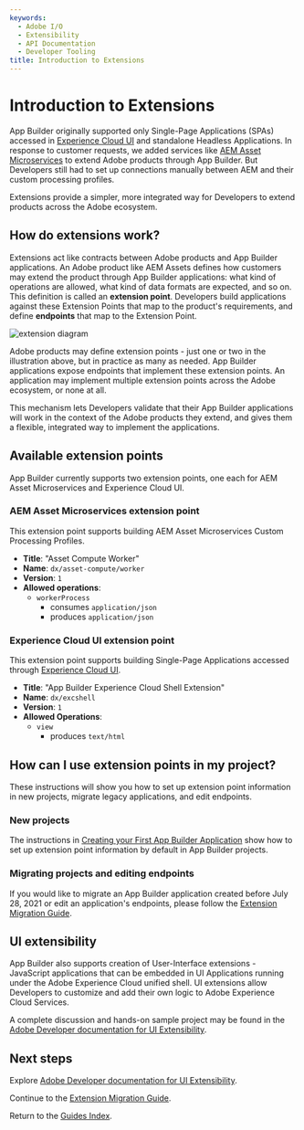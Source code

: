 ```yaml
---
keywords:
  - Adobe I/O
  - Extensibility
  - API Documentation
  - Developer Tooling
title: Introduction to Extensions
---
```


# Introduction to Extensions

App Builder originally supported only Single-Page Applications (SPAs) accessed in [Experience Cloud UI](https://experience.adobe.com) and standalone Headless Applications. In response to customer requests, we added services like [AEM Asset Microservices](https://experienceleague.adobe.com/docs/experience-manager-cloud-service/assets/manage/asset-microservices-configure-and-use.html?lang=en) to extend Adobe products through App Builder.  But Developers still had to set up connections manually between AEM and their custom processing profiles. 

Extensions provide a simpler, more integrated way for Developers to extend products across the Adobe ecosystem. 

## How do extensions work?

Extensions act like contracts between Adobe products and App Builder applications. An Adobe product like AEM Assets defines how customers may extend the product through App Builder applications: what kind of operations are allowed, what kind of data formats are expected, and so on. This definition is called an **extension point**. Developers build applications against these Extension Points that map to the product's requirements, and define **endpoints** that map to the Extension Point. 

![extension diagram](E:\GitHub\app-builder\src\pages\images\extensions.png)

Adobe products may define extension points - just one or two in the illustration above, but in practice as many as needed. App Builder applications expose endpoints that implement these extension points. An application may implement multiple extension points across the Adobe ecosystem, or none at all. 

This mechanism lets Developers validate that their App Builder applications will work in the context of the Adobe products they extend, and gives them a flexible, integrated way to implement the applications. 

## Available extension points

App Builder currently supports two extension points, one each for AEM Asset Microservices and Experience Cloud UI.

### AEM Asset Microservices extension point

This extension point supports building AEM Asset Microservices Custom Processing Profiles.

- **Title**: "Asset Compute Worker"
- **Name**: `dx/asset-compute/worker`
- **Version**: `1`
- **Allowed operations**:
  - `workerProcess`
    - consumes `application/json`
    - produces `application/json`

### Experience Cloud UI extension point

This extension point supports building Single-Page Applications accessed through [Experience Cloud UI](https://experience.adobe.com).

- **Title**:  "App Builder Experience Cloud Shell Extension"
- **Name**: `dx/excshell`
- **Version**: `1`
- **Allowed Operations**: 
  - `view`
    - produces `text/html`

## How can I use extension points in my project?

These instructions will show you how to set up extension point information in new projects, migrate legacy applications, and edit endpoints.

### New projects

The instructions in [Creating your First App Builder Application](../../../get_started/app_builder_get_started/first_app.md) show how to set up extension point information by default in App Builder projects. 

### Migrating projects and editing endpoints

If you would like to migrate an App Builder application created before July 28, 2021 or edit an application's endpoints, please follow the [Extension Migration Guide](extension_migration_guide.md). 

## UI extensibility

App Builder also supports creation of User-Interface extensions - JavaScript applications that can be embedded in UI Applications running under the Adobe Experience Cloud unified shell. UI extensions allow Developers to customize and add their own logic to Adobe Experience Cloud Services. 

A complete discussion and hands-on sample project may be found in the [Adobe Developer documentation for UI Extensibility](https://developer.adobe.com/uix/docs/). 

## Next steps

Explore [Adobe Developer documentation for UI Extensibility](https://developer.adobe.com/uix/docs/).

Continue to the [Extension Migration Guide](extension_migration_guide.md).

Return to the [Guides Index](../../guides_index.md).
